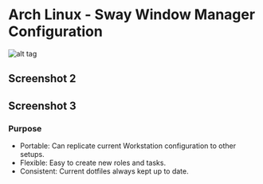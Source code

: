 # Arch Linux - Sway Window Manager Configuration

![alt tag](https://github.com/charliedalldorf/dotfiles/tree/master/screenshots/sway.png)

## Screenshot 2

## Screenshot 3

### Purpose

* Portable: Can replicate current Workstation configuration to other setups.
* Flexible: Easy to create new roles and tasks.
* Consistent: Current dotfiles always kept up to date.